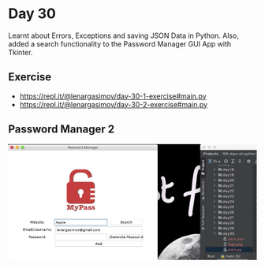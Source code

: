  # Day 30

Learnt about Errors, Exceptions and saving JSON Data in Python. Also, added a search functionality to the Password Manager GUI App with Tkinter.

## Exercise

- https://repl.it/@lenargasimov/day-30-1-exercise#main.py
- https://repl.it/@lenargasimov/day-30-2-exercise#main.py

## Password Manager 2

![password manager](password_manager.gif)